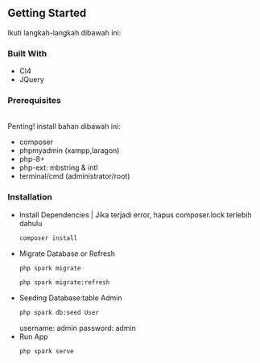 <!-- GETTING STARTED -->
## Getting Started

Ikuti langkah-langkah dibawah ini:

### Built With

* CI4
* JQuery

### Prerequisites
\
Penting! install bahan dibawah ini:
* composer
* phpmyadmin (xampp,laragon)
* php-8+
* php-ext: mbstring & intl
* terminal/cmd (administrator/root)

### Installation

* Install Dependencies |
  Jika terjadi error, hapus composer.lock terlebih dahulu
   ```sh
   composer install
   ```
* Migrate Database or Refresh
   ```sh
   php spark migrate
   ```
   ```sh
   php spark migrate:refresh
   ```
* Seeding Database:table Admin
   ```sh
   php spark db:seed User
   ```
   username: admin
   password: admin
* Run App
   ```sh
   php spark serve
   ```